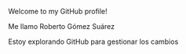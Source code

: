 Welcome to my GitHub profile!

Me llamo Roberto Gómez Suárez

Estoy explorando GitHub para gestionar los cambios
